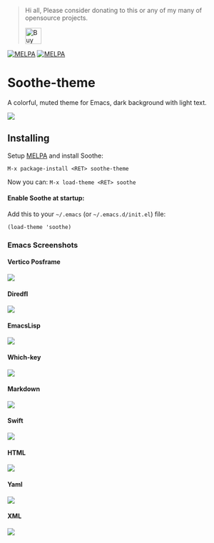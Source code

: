 > Hi all, Please consider donating to this or any of my many of opensource projects.
> 
> <a href='https://ko-fi.com/F1F714HTLD' target='_blank'><img height='36' style='border:0px;height:36px;' src='https://storage.ko-fi.com/cdn/kofi2.png?v=3' border='0' alt='Buy Me a Coffee at ko-fi.com' /></a>

[![MELPA](http://stable.melpa.org/packages/soothe-theme-badge.svg)](http://stable.melpa.org/#/soothe-theme) [![MELPA](http://melpa.org/packages/soothe-theme-badge.svg)](http://melpa.org/#/soothe-theme)

# Soothe-theme

A colorful, muted theme for Emacs, dark background with light text. 

![](https://raw.githubusercontent.com/emacsfodder/emacs-soothe-theme/images/images/palette.svg)

## Installing

Setup [MELPA](http://melpa.org/#/getting-started) and install Soothe:

```
M-x package-install <RET> soothe-theme
```
    
Now you can: `M-x load-theme <RET> soothe`

#### Enable Soothe at startup:

Add this to your `~/.emacs` (or `~/.emacs.d/init.el`) file:

```
(load-theme 'soothe)
```

### Emacs Screenshots

#### Vertico Posframe

![](https://raw.githubusercontent.com/emacsfodder/emacs-soothe-theme/images/images/vertico-posframe.png)

#### Diredfl

![](https://raw.githubusercontent.com/emacsfodder/emacs-soothe-theme/images/images/diredfl.png)

#### EmacsLisp

![](https://raw.githubusercontent.com/emacsfodder/emacs-soothe-theme/images/images/emacs-lisp.png)

#### Which-key

![](https://raw.githubusercontent.com/emacsfodder/emacs-soothe-theme/images/images/html-which-key.png)

#### Markdown

![](https://raw.githubusercontent.com/emacsfodder/emacs-soothe-theme/images/images/markdown.png)

#### Swift

![](https://raw.githubusercontent.com/emacsfodder/emacs-soothe-theme/images/images/swift.png)

#### HTML

![](https://raw.githubusercontent.com/emacsfodder/emacs-soothe-theme/images/images/html.png)

#### Yaml

![](https://raw.githubusercontent.com/emacsfodder/emacs-soothe-theme/images/images/yml.png)

#### XML

![](https://raw.githubusercontent.com/emacsfodder/emacs-soothe-theme/images/images/xml.png)

